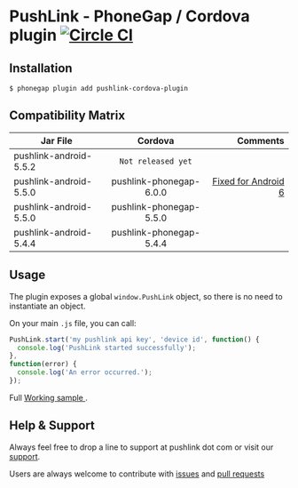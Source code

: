 # PushLink - PhoneGap / Cordova plugin [![Circle CI](https://circleci.com/gh/pushlink/pushlink-phonegap/tree/master.svg?style=svg&circle-token=bb31d76d18c780f6594f35a72d0a3e586914f176)](https://circleci.com/gh/pushlink/pushlink-phonegap/tree/master)

## Installation

```
$ phonegap plugin add pushlink-cordova-plugin
```

## Compatibility Matrix

| Jar File | Cordova| Comments|
| ------------- |:-------------:|-------------:|
| pushlink-android-5.5.2 | `Not released yet` |  |
| pushlink-android-5.5.0 | pushlink-phonegap-6.0.0 | [Fixed for Android 6](https://github.com/pushlink/pushlink-phonegap/releases/tag/6.0.0) |
| pushlink-android-5.5.0 | pushlink-phonegap-5.5.0 |  |
| pushlink-android-5.4.4 | pushlink-phonegap-5.4.4 |  |


## Usage

The plugin exposes a global `window.PushLink` object, so there is no need to instantiate an object.

On your main `.js` file, you can call:

```javascript
PushLink.start('my pushlink api key', 'device id', function() {
  console.log('PushLink started successfully');
},
function(error) {
  console.log('An error occurred.');
});
```

Full [Working sample ](https://github.com/pushlink/pushlink-phonegap-sample).

## Help & Support

Always feel free to drop a line to support at pushlink dot com or visit our [support](https://www.push-link.com/support.xhtml).

Users are always welcome to contribute with [issues](https://github.com/pushlink/pushlink-phonegap/issues) and [pull requests](https://github.com/pushlink/pushlink-phonegap/pulls)
